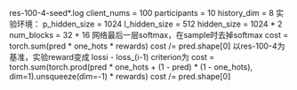 res-100-4-seed*.log
client_nums = 100
participants = 10
history_dim = 8
实验环境：
        p_hidden_size = 1024
        l_hidden_size = 512
        hidden_size = 1024 * 2
        num_blocks = 32 + 16
        网络最后一层softmax，在sample时去掉softmax
        cost = torch.sum(pred * one_hots * rewards)
        cost /= pred.shape[0]
以res-100-4为基准，实验reward变成 lossi - loss_(i-1)
criterion为
cost = torch.sum(torch.prod(pred * one_hots + (1 - pred) * (1 - one_hots), dim=1).unsqueeze(dim=-1) * rewards)
cost /= pred.shape[0]